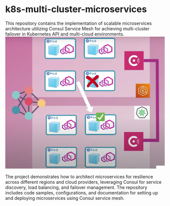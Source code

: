 # k8s-multi-cluster-microservices
This repository contains the implementation of scalable microservices architecture utilizing Consul Service Mesh for achieving multi-cluster failover in Kubernetes API and multi-cloud environments. 
![image](./assets/k8s_muilticluster.jpg)


The project demonstrates how to architect microservices for resilience across different regions and cloud providers, leveraging Consul for service discovery, load balancing, and failover management. The repository includes code samples, configurations, and documentation for setting up and deploying microservices using Consul service mesh.

